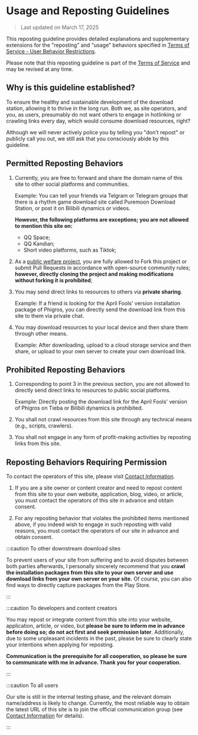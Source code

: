 # Usage and Reposting Guidelines

> Last updated on March 17, 2025

This reposting guideline provides detailed explanations and supplementary extensions for the "reposting" and "usage" behaviors specified in [Terms of Service - User Behavior Restrictions](tos).

Please note that this reposting guideline is part of the [Terms of Service](tos) and may be revised at any time.


## Why is this guideline established?

To ensure the healthy and sustainable development of the download station, allowing it to thrive in the long run. Both we, as site operators, and you, as users, presumably do not want others to engage in hotlinking or crawling links every day, which would consume download resources, right?

Although we will never actively police you by telling you "don't repost" or publicly call you out, we still ask that you consciously abide by this guideline.


## Permitted Reposting Behaviors

1. Currently, you are free to forward and share the domain name of this site to other social platforms and communities.

   Example: You can tell your friends via Telgram or Telegram groups that there is a rhythm game download site called Puremoon Download Station, or post it on Bilibili dynamics or videos.

   **However, the following platforms are exceptions; you are not allowed to mention this site on:**
   - QQ Space;
   - QQ Kandian;
   - Short video platforms, such as Tiktok;

2. As a [public welfare project](https://github.com/DreamRain8/PuremoonDLStation), you are fully allowed to Fork this project or submit Pull Requests in accordance with open-source community rules; **however, directly cloning the project and making modifications without forking it is prohibited**;

3. You may send direct links to resources to others via **private sharing**.

   Example: If a friend is looking for the April Fools' version installation package of Phigros, you can directly send the download link from this site to them via private chat.

4. You may download resources to your local device and then share them through other means.

   Example: After downloading, upload to a cloud storage service and then share, or upload to your own server to create your own download link.


## Prohibited Reposting Behaviors

1. Corresponding to point 3 in the previous section, you are not allowed to directly send direct links to resources to public social platforms.

   Example: Directly posting the download link for the April Fools' version of Phigros on Tieba or Bilibili dynamics is prohibited.

2. You shall not crawl resources from this site through any technical means (e.g., scripts, crawlers).

3. You shall not engage in any form of profit-making activities by reposting links from this site.


## Reposting Behaviors Requiring Permission

To contact the operators of this site, please visit [Contact Information](../info/about).

1. If you are a site owner or content creator and need to repost content from this site to your own website, application, blog, video, or article, you must contact the operators of this site in advance and obtain consent.

2. For any reposting behavior that violates the prohibited items mentioned above, if you indeed wish to engage in such reposting with valid reasons, you must contact the operators of our site in advance and obtain consent.


:::caution To other downstream download sites

To prevent users of your site from suffering and to avoid disputes between both parties afterwards, I personally sincerely recommend that you **crawl the installation packages from this site to your own server and use download links from your own server on your site.** Of course, you can also find ways to directly capture packages from the Play Store.

:::


:::caution To developers and content creators

You may repost or integrate content from this site into your website, application, article, or video, but **please be sure to inform me in advance before doing so; do not act first and seek permission later**. Additionally, due to some unpleasant incidents in the past, please be sure to clearly state your intentions when applying for reposting.

**Communication is the prerequisite for all cooperation, so please be sure to communicate with me in advance. Thank you for your cooperation.**

:::


:::caution To all users

Our site is still in the internal testing phase, and the relevant domain name/address is likely to change. Currently, the most reliable way to obtain the latest URL of this site is to join the official communication group (see [Contact Information](../info/about) for details).

:::